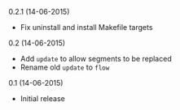 0.2.1 (14-06-2015)
- Fix uninstall and install Makefile targets

0.2 (14-06-2015)
- Add `update` to allow segments to be replaced
- Rename old `update` to `flow`

0.1 (14-06-2015)
- Initial release
